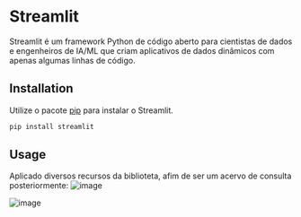 # Streamlit

Streamlit é um framework Python de código aberto para cientistas de dados e engenheiros de IA/ML que criam aplicativos de dados dinâmicos com apenas algumas linhas de código. 


## Installation

Utilize o pacote [pip](https://pip.pypa.io/en/stable/) para instalar o Streamlit.

```bash
pip install streamlit
```

## Usage

Aplicado diversos recursos da biblioteta, afim de ser um acervo de consulta posteriormente:
![image](https://github.com/user-attachments/assets/af9e5fe3-600c-4b57-805f-9a77a4e2c535)

![image](https://github.com/user-attachments/assets/e3ea13cd-3eb7-490c-a15f-cbb54d350148)
